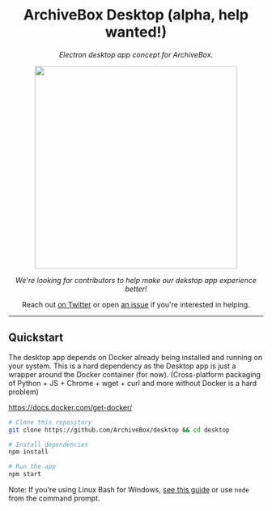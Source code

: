 <div align="center">

# ArchiveBox Desktop (alpha, help wanted!)

*Electron desktop app concept for ArchiveBox.*

<img src="https://i.imgur.com/QPHUS5C.png" width="400px">
<br/>

*We're looking for contributors to help make our dekstop app experience better!*

Reach out [on Twitter](https://twitter.com/ArchiveBoxApp) or open [an issue](https://github.com/ArchiveBox/electron-archivebox/issues) if you're interested in helping.

</div>

---

## Quickstart

The desktop app depends on Docker already being installed and running on your system.
This is a hard dependency as the Desktop app is just a wrapper around the Docker container (for now).
(Cross-platform packaging of Python + JS + Chrome + wget + curl and more without Docker is a hard problem)

https://docs.docker.com/get-docker/

```bash
# Clone this repository
git clone https://github.com/ArchiveBox/desktop && cd desktop

# Install dependencies
npm install

# Run the app
npm start
```

Note: If you're using Linux Bash for Windows, [see this guide](https://www.howtogeek.com/261575/how-to-run-graphical-linux-desktop-applications-from-windows-10s-bash-shell/) or use `node` from the command prompt.
